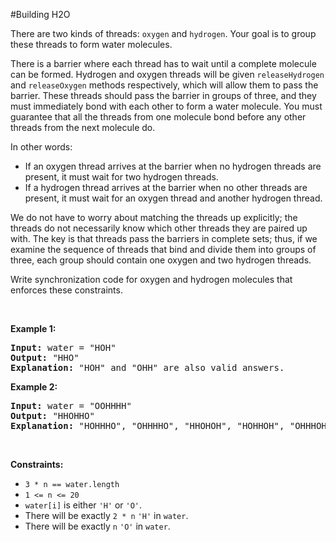 #Building H2O
<p>There are two kinds of threads: <code>oxygen</code> and <code>hydrogen</code>. Your goal is to group these threads to form water molecules.</p>
<p>There is a barrier where each thread has to wait until a complete molecule can be formed. Hydrogen and oxygen threads will be given <code>releaseHydrogen</code> and <code>releaseOxygen</code> methods respectively, which will allow them to pass the barrier. These threads should pass the barrier in groups of three, and they must immediately bond with each other to form a water molecule. You must guarantee that all the threads from one molecule bond before any other threads from the next molecule do.</p>
<p>In other words:</p>
<ul>
<li>If an oxygen thread arrives at the barrier when no hydrogen threads are present, it must wait for two hydrogen threads.</li>
<li>If a hydrogen thread arrives at the barrier when no other threads are present, it must wait for an oxygen thread and another hydrogen thread.</li>
</ul>
<p>We do not have to worry about matching the threads up explicitly; the threads do not necessarily know which other threads they are paired up with. The key is that threads pass the barriers in complete sets; thus, if we examine the sequence of threads that bind and divide them into groups of three, each group should contain one oxygen and two hydrogen threads.</p>
<p>Write synchronization code for oxygen and hydrogen molecules that enforces these constraints.</p>
<p> </p>
<p><strong class="example">Example 1:</strong></p>
<pre><strong>Input:</strong> water = "HOH"
<strong>Output:</strong> "HHO"
<strong>Explanation:</strong> "HOH" and "OHH" are also valid answers.
</pre>
<p><strong class="example">Example 2:</strong></p>
<pre><strong>Input:</strong> water = "OOHHHH"
<strong>Output:</strong> "HHOHHO"
<strong>Explanation:</strong> "HOHHHO", "OHHHHO", "HHOHOH", "HOHHOH", "OHHHOH", "HHOOHH", "HOHOHH" and "OHHOHH" are also valid answers.
</pre>
<p> </p>
<p><strong>Constraints:</strong></p>
<ul>
<li><code>3 * n == water.length</code></li>
<li><code>1 &lt;= n &lt;= 20</code></li>
<li><code>water[i]</code> is either <code>'H'</code> or <code>'O'</code>.</li>
<li>There will be exactly <code>2 * n</code> <code>'H'</code> in <code>water</code>.</li>
<li>There will be exactly <code>n</code> <code>'O'</code> in <code>water</code>.</li>
</ul>
